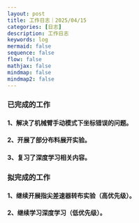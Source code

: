 ```yaml
---
layout: post
title: 工作日志｜2025/04/15
categories: [日志]
description: 工作日志
keywords: log
mermaid: false
sequence: false
flow: false
mathjax: false
mindmap: false
mindmap2: false
---
```

### 已完成的工作

#### 1、解决了机械臂手动模式下坐标错误的问题。

#### 2、开展了部分布料展开实验。

#### 3、复习了深度学习相关内容。

### 拟完成的工作

#### 1、继续开展指尖差速器转布实验（高优先级）。

#### 2、继续学习深度学习（低优先级）。

